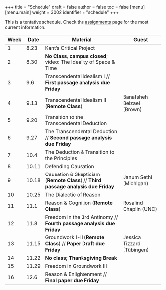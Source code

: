 +++
title = "Schedule"
draft = false
author = false
toc = false
[menu]
  [menu.main]
    weight = 3002
    identifier = "schedule"
+++

This is a tentative schedule. Check the [assignments](http://phil871.colinmclear.net/assignments) page for the most current
information.

| Week | Date  | Material                                                                               | Guest                      |
|------|-------|----------------------------------------------------------------------------------------|----------------------------|
| 1    | 8.23  | Kant&rsquo;s Critical Project                                                          |                            |
| 2    | 8.30  | **No Class, campus closed**; video: The Ideality of Space &amp; Time                   |                            |
| 3    | 9.6   | Transcendental Idealism I // **First passage analysis due Friday**                     |                            |
| 4    | 9.13  | Transcendental Idealism II (**Remote Class**)                                          | Banafsheh Beizaei (Brown)  |
| 5    | 9.20  | Transition to the Transcendental Deduction                                             |                            |
| 6    | 9.27  | The Transcendental Deduction // **Second passage analysis due Friday**                 |                            |
| 7    | 10.4  | The Deduction &amp; Transition to the Principles                                       |                            |
| 8    | 10.11 | Defending Causation                                                                    |                            |
| 9    | 10.18 | Causation &amp; Skepticism (**Remote Class**) // **Third passage analysis due Friday** | Janum Sethi (Michigan)     |
| 10   | 10.25 | The Dialectic of Reason                                                                |                            |
| 11   | 11.1  | Reason &amp; Cognition (**Remote Class**)                                              | Rosalind Chaplin (UNC)     |
| 12   | 11.8  | Freedom in the 3rd Antinomy // **Fourth passage analysis due Friday**                  |                            |
| 13   | 11.15 | Groundwork I-II (**Remote Class**) // **Paper Draft due Friday**                       | Jessica Tizzard (Tübingen) |
| 14   | 11.22 | **No class; Thanksgiving Break**                                                       |                            |
| 15   | 11.29 | Freedom in Groundwork III                                                              |                            |
| 16   | 12.6  | Reason &amp; Enlightenment // **Final paper due Friday**                               |                            |
